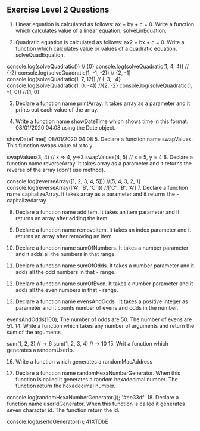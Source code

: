 ## Exercise Level 2 Questions

1. Linear equation is calculated as follows: ax + by + c = 0. Write a function which calculates value of a linear equation, solveLinEquation.

2. Quadratic equation is calculated as follows: ax2 + bx + c = 0. Write a function which calculates value or values of a quadratic equation, solveQuadEquation.

console.log(solveQuadratic()) // {0}
console.log(solveQuadratic(1, 4, 4)) // {-2}
console.log(solveQuadratic(1, -1, -2)) // {2, -1}
console.log(solveQuadratic(1, 7, 12)) // {-3, -4}
console.log(solveQuadratic(1, 0, -4)) //{2, -2}
console.log(solveQuadratic(1, -1, 0)) //{1, 0}

3. Declare a function name printArray. It takes array as a parameter and it prints out each value of the array.

4. Write a function name showDateTime which shows time in this format: 08/01/2020 04:08 using the Date object.

showDateTime()
08/01/2020 04:08
5. Declare a function name swapValues. This function swaps value of x to y.

swapValues(3, 4) // x => 4, y=>3
swapValues(4, 5) // x = 5, y = 4
6. Declare a function name reverseArray. It takes array as a parameter and it returns the reverse of the array (don't use method).

console.log(reverseArray([1, 2, 3, 4, 5]))
//[5, 4, 3, 2, 1]
console.log(reverseArray(['A', 'B', 'C']))
//['C', 'B', 'A']
7. Declare a function name capitalizeArray. It takes array as a parameter and it returns the - capitalizedarray.

8. Declare a function name addItem. It takes an item parameter and it returns an array after adding the item

9. Declare a function name removeItem. It takes an index parameter and it returns an array after removing an item

10. Declare a function name sumOfNumbers. It takes a number parameter and it adds all the numbers in that range.

11. Declare a function name sumOfOdds. It takes a number parameter and it adds all the odd numbers in that - range.

12. Declare a function name sumOfEven. It takes a number parameter and it adds all the even numbers in that - range.

13. Declare a function name evensAndOdds . It takes a positive integer as parameter and it counts number of evens and odds in the number.

evensAndOdds(100);
The number of odds are 50.
The number of evens are 51.
14. Write a function which takes any number of arguments and return the sum of the arguments

sum(1, 2, 3) // -> 6
sum(1, 2, 3, 4) // -> 10
15. Writ a function which generates a randomUserIp.

16. Write a function which generates a randomMacAddress

17. Declare a function name randomHexaNumberGenerator. When this function is called it generates a random hexadecimal number. The function return the hexadecimal number.

console.log(randomHexaNumberGenerator());
'#ee33df'
18. Declare a function name userIdGenerator. When this function is called it generates seven character id. The function return the id.

console.log(userIdGenerator());
41XTDbE